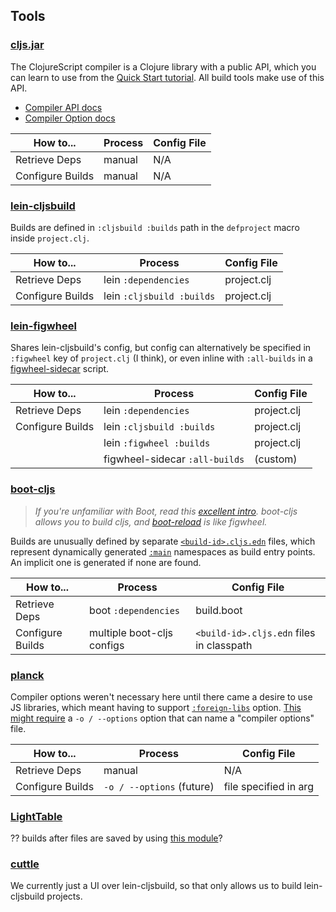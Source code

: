 ## Tools

### [cljs.jar]

The ClojureScript compiler is a Clojure library with a public API, which you
can learn to use from the [Quick Start tutorial][cljs.jar].  All build tools make use of
this API.

- [Compiler API docs]
- [Compiler Option docs]

| How to...        | Process | Config File |
|------------------|---------|-------------|
| Retrieve Deps    | manual  | N/A         |
| Configure Builds | manual  | N/A         |

### [lein-cljsbuild]

Builds are defined in `:cljsbuild :builds` path in the `defproject` macro inside `project.clj`.

| How to...        | Process                   | Config File |
|------------------|---------------------------|-------------|
| Retrieve Deps    | lein `:dependencies`      | project.clj |
| Configure Builds | lein `:cljsbuild :builds` | project.clj |

### [lein-figwheel]

Shares lein-cljsbuild's config, but config can alternatively be specified in
`:figwheel` key of `project.clj` (I think), or even inline with `:all-builds`
in a [figwheel-sidecar] script.

| How to...              | Process                        | Config File |
|------------------------|--------------------------------|-------------|
| Retrieve Deps          | lein `:dependencies`           | project.clj |
| Configure Builds       | lein `:cljsbuild :builds`      | project.clj |
|                        | lein `:figwheel :builds`       | project.clj |
|                        | figwheel-sidecar `:all-builds` | (custom)    |

### [boot-cljs]

> _If you're unfamiliar with Boot, read this [excellent intro][boot-intro].
boot-cljs allows you to build cljs, and [boot-reload] is like
figwheel._

Builds are unusually defined by separate
[`<build-id>.cljs.edn`][boot-cljs-builds] files, which represent dynamically
generated [`:main`] namespaces as build entry points.  An implicit one is
generated if none are found.

[boot-intro]:http://www.flyingmachinestudios.com/programming/boot-clj/
[`:main`]:https://github.com/clojure/clojurescript/wiki/Compiler-Options#main
[boot-cljs-builds]:https://github.com/adzerk-oss/boot-cljs/wiki/Usage#multiple-builds

| How to...        | Process                    | Config File                              |
|------------------|----------------------------|------------------------------------------|
| Retrieve Deps    | boot `:dependencies`       | build.boot                               |
| Configure Builds | multiple boot-cljs configs | `<build-id>.cljs.edn` files in classpath |

### [planck]

Compiler options weren't necessary here until there came a desire to use JS
libraries, which meant having to support [`:foreign-libs`] option.  [This might
require] a `-o / --options` option that can name a "compiler options" file.

[This might require]:https://github.com/mfikes/planck/issues/121#issuecomment-213877398
[`:foreign-libs`]:https://github.com/clojure/clojurescript/wiki/Compiler-Options#foreign-libs

| How to...        | Process                    | Config File           |
|------------------|----------------------------|-----------------------|
| Retrieve Deps    | manual                     | N/A                   |
| Configure Builds | `-o / --options` (future)  | file specified in arg |

### [LightTable]

?? builds after files are saved by using [this module][LightTable-build]?

### [cuttle]

We currently just a UI over lein-cljsbuild, so that only allows us to build
lein-cljsbuild projects.


[cljs.jar]:https://github.com/clojure/clojurescript/wiki/Quick-Start
[cljs compiler API]:https://github.com/cljsinfo/cljs-api-docs/blob/catalog/refs/compiler.md
[compiler options]:https://github.com/clojure/clojurescript/wiki/Compiler-Options
[lein-cljsbuild]:https://github.com/emezeske/lein-cljsbuild
[lein-figwheel]:https://github.com/bhauman/lein-figwheel
[figwheel-sidecar]:https://github.com/cljsinfo/cljs-api-docs/blob/catalog/refs/compiler.md
[boot-cljs]:https://github.com/adzerk-oss/boot-cljs
[boot-reload]:https://github.com/adzerk-oss/boot-reload
[planck]:https://github.com/mfikes/planck
[LightTable]:https://github.com/LightTable/LightTable
[LightTable-build]:https://github.com/LightTable/Clojure/blob/master/lein-light-nrepl/src/lighttable/nrepl/cljs.clj
[cuttle]:https://github.com/oakmac/cuttle
[Compiler API docs]:https://github.com/cljsinfo/cljs-api-docs/blob/catalog/refs/compiler.md
[Compiler Option docs]:https://github.com/clojure/clojurescript/wiki/Compiler-Options
